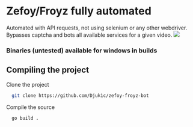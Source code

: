 # Zefoy/Froyz fully automated

Automated with API requests, not using selenium or any other webdriver.
Bypasses captcha and bots all available services for a given video.
![](https://i.imgur.com/gntZJsg.png)
### Binaries (untested) available for windows in builds
## Compiling the project

Clone the project

```bash
  git clone https://github.com/Djuk1c/zefoy-froyz-bot
```

Compile the source

```bash
  go build .
```
